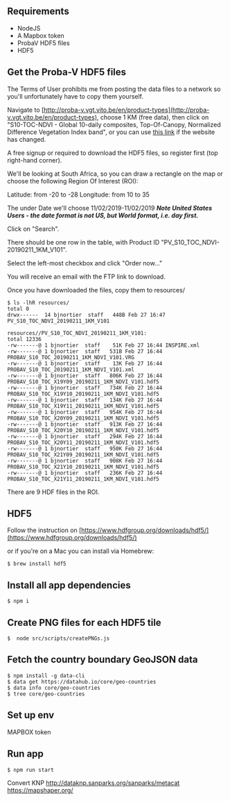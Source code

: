 

## Requirements

- NodeJS
- A Mapbox token
- ProbaV HDF5 files
- HDF5

## Get the Proba-V HDF5 files

The Terms of User prohibits me from posting the data files to a network so you'll unfortunately have to copy them yourself.

Navigate to [http://proba-v.vgt.vito.be/en/product-types](http://proba-v.vgt.vito.be/en/product-types), choose 1 KM (free data), then click on "S10-TOC-NDVI - Global 10-daily composites, Top-Of-Canopy, Normalized Difference Vegetation Index band", or you can use [this link](http://www.vito-eodata.be/PDF/portal/Application.html#Browse;Root=581615;Collection=1000109;Time=NORMAL,NORMAL,-1,,,-1,,) if the website has changed.

A free signup or required to download the HDF5 files, so register first (top right-hand corner).

We'll be looking at South Africa, so you can draw a rectangle on the map or choose the following Region Of Interest (ROI):

Latitude: from -20 to -28
Longitude: from 10 to 35

The under Date we'll choose 11/02/2019-11/02/2019 ***Note United States Users - the date format is not US, but World format, i.e. day first.***

Click on "Search".

There should be one row in the table, with Product ID "PV_S10_TOC_NDVI-20190211_1KM_V101".

Select the left-most checkbox and click "Order now..."

You will receive an email with the FTP link to download.

Once you have downloaded the files, copy them to resources/

```
$ ls -lhR resources/
total 0
drwx------  14 bjnortier  staff   448B Feb 27 16:47 PV_S10_TOC_NDVI_20190211_1KM_V101

resources//PV_S10_TOC_NDVI_20190211_1KM_V101:
total 12336
-rw-------@ 1 bjnortier  staff    51K Feb 27 16:44 INSPIRE.xml
-rw-------@ 1 bjnortier  staff   531B Feb 27 16:44 PROBAV_S10_TOC_20190211_1KM_NDVI_V101.VRG
-rw-------@ 1 bjnortier  staff    13K Feb 27 16:44 PROBAV_S10_TOC_20190211_1KM_NDVI_V101.xml
-rw-------@ 1 bjnortier  staff   806K Feb 27 16:44 PROBAV_S10_TOC_X19Y09_20190211_1KM_NDVI_V101.hdf5
-rw-------@ 1 bjnortier  staff   734K Feb 27 16:44 PROBAV_S10_TOC_X19Y10_20190211_1KM_NDVI_V101.hdf5
-rw-------@ 1 bjnortier  staff   134K Feb 27 16:44 PROBAV_S10_TOC_X19Y11_20190211_1KM_NDVI_V101.hdf5
-rw-------@ 1 bjnortier  staff   954K Feb 27 16:44 PROBAV_S10_TOC_X20Y09_20190211_1KM_NDVI_V101.hdf5
-rw-------@ 1 bjnortier  staff   913K Feb 27 16:44 PROBAV_S10_TOC_X20Y10_20190211_1KM_NDVI_V101.hdf5
-rw-------@ 1 bjnortier  staff   294K Feb 27 16:44 PROBAV_S10_TOC_X20Y11_20190211_1KM_NDVI_V101.hdf5
-rw-------@ 1 bjnortier  staff   950K Feb 27 16:44 PROBAV_S10_TOC_X21Y09_20190211_1KM_NDVI_V101.hdf5
-rw-------@ 1 bjnortier  staff   908K Feb 27 16:44 PROBAV_S10_TOC_X21Y10_20190211_1KM_NDVI_V101.hdf5
-rw-------@ 1 bjnortier  staff   236K Feb 27 16:44 PROBAV_S10_TOC_X21Y11_20190211_1KM_NDVI_V101.hdf5
```

There are 9 HDF files in the ROI.

## HDF5

Follow the instruction on [https://www.hdfgroup.org/downloads/hdf5/](https://www.hdfgroup.org/downloads/hdf5/)

or if you're on a Mac you can install via Homebrew:

```$ brew install hdf5```

## Install all app dependencies

```$ npm i```

## Create PNG files for each HDF5 tile

```$  node src/scripts/createPNGs.js```


## Fetch the country boundary GeoJSON data

```
$ npm install -g data-cli
$ data get https://datahub.io/core/geo-countries
$ data info core/geo-countries
$ tree core/geo-countries
```

## Set up env

MAPBOX token

## Run app

```
$ npm run start
```

Convert KNP
http://dataknp.sanparks.org/sanparks/metacat
https://mapshaper.org/
